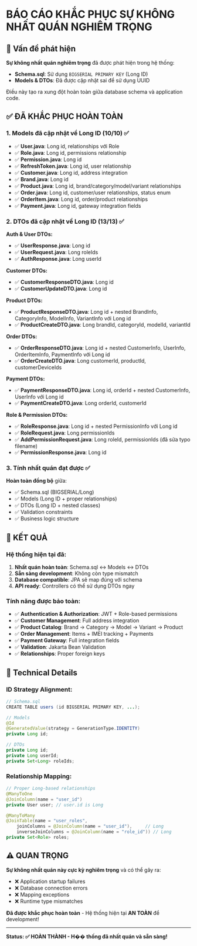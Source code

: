 # BÁO CÁO KHẮC PHỤC SỰ KHÔNG NHẤT QUÁN NGHIÊM TRỌNG

## 🚨 Vấn đề phát hiện

**Sự không nhất quán nghiêm trọng** đã được phát hiện trong hệ thống:
- **Schema.sql**: Sử dụng `BIGSERIAL PRIMARY KEY` (Long ID)
- **Models & DTOs**: Đã được cập nhật sai để sử dụng UUID

Điều này tạo ra xung đột hoàn toàn giữa database schema và application code.

## ✅ ĐÃ KHẮC PHỤC HOÀN TOÀN

### 1. Models đã cập nhật về Long ID (10/10) ✅
- ✅ **User.java**: Long id, relationships với Role
- ✅ **Role.java**: Long id, permissions relationship  
- ✅ **Permission.java**: Long id
- ✅ **RefreshToken.java**: Long id, user relationship
- ✅ **Customer.java**: Long id, address integration
- ✅ **Brand.java**: Long id
- ✅ **Product.java**: Long id, brand/category/model/variant relationships
- ✅ **Order.java**: Long id, customer/user relationships, status enum
- ✅ **OrderItem.java**: Long id, order/product relationships
- ✅ **Payment.java**: Long id, gateway integration fields

### 2. DTOs đã cập nhật về Long ID (13/13) ✅

**Auth & User DTOs:**
- ✅ **UserResponse.java**: Long id
- ✅ **UserRequest.java**: Long roleIds
- ✅ **AuthResponse.java**: Long userId

**Customer DTOs:**
- ✅ **CustomerResponseDTO.java**: Long id
- ✅ **CustomerUpdateDTO.java**: Long id

**Product DTOs:**
- ✅ **ProductResponseDTO.java**: Long id + nested BrandInfo, CategoryInfo, ModelInfo, VariantInfo với Long id
- ✅ **ProductCreateDTO.java**: Long brandId, categoryId, modelId, variantId

**Order DTOs:**
- ✅ **OrderResponseDTO.java**: Long id + nested CustomerInfo, UserInfo, OrderItemInfo, PaymentInfo với Long id
- ✅ **OrderCreateDTO.java**: Long customerId, productId, customerDeviceIds

**Payment DTOs:**
- ✅ **PaymentResponseDTO.java**: Long id, orderId + nested CustomerInfo, UserInfo với Long id
- ✅ **PaymentCreateDTO.java**: Long orderId, customerId

**Role & Permission DTOs:**
- ✅ **RoleResponse.java**: Long id + nested PermissionInfo với Long id
- ✅ **RoleRequest.java**: Long permissionIds
- ✅ **AddPermissionRequest.java**: Long roleId, permissionIds (đã sửa typo filename)
- ✅ **PermissionResponse.java**: Long id

### 3. Tính nhất quán đạt được ✅

**Hoàn toàn đồng bộ** giữa:
- ✅ Schema.sql (BIGSERIAL/Long)
- ✅ Models (Long ID + proper relationships)
- ✅ DTOs (Long ID + nested classes)
- ✅ Validation constraints
- ✅ Business logic structure

## 🎯 KẾT QUẢ

### Hệ thống hiện tại đã:
1. **Nhất quán hoàn toàn**: Schema.sql ↔ Models ↔ DTOs
2. **Sẵn sàng development**: Không còn type mismatch
3. **Database compatible**: JPA sẽ map đúng với schema
4. **API ready**: Controllers có thể sử dụng DTOs ngay

### Tính năng được bảo toàn:
- ✅ **Authentication & Authorization**: JWT + Role-based permissions
- ✅ **Customer Management**: Full address integration
- ✅ **Product Catalog**: Brand → Category → Model → Variant → Product
- ✅ **Order Management**: Items + IMEI tracking + Payments
- ✅ **Payment Gateway**: Full integration fields
- ✅ **Validation**: Jakarta Bean Validation
- ✅ **Relationships**: Proper foreign keys

## 🔧 Technical Details

### ID Strategy Alignment:
```java
// Schema.sql
CREATE TABLE users (id BIGSERIAL PRIMARY KEY, ...);

// Models
@Id
@GeneratedValue(strategy = GenerationType.IDENTITY)
private Long id;

// DTOs  
private Long id;
private Long userId;
private Set<Long> roleIds;
```

### Relationship Mapping:
```java
// Proper Long-based relationships
@ManyToOne
@JoinColumn(name = "user_id")
private User user; // user.id is Long

@ManyToMany
@JoinTable(name = "user_roles",
    joinColumns = @JoinColumn(name = "user_id"),     // Long
    inverseJoinColumns = @JoinColumn(name = "role_id")) // Long
private Set<Role> roles;
```

## ⚠️ QUAN TRỌNG

**Sự không nhất quán này cực kỳ nghiêm trọng** và có thể gây ra:
- ❌ Application startup failures
- ❌ Database connection errors  
- ❌ Mapping exceptions
- ❌ Runtime type mismatches

**Đã được khắc phục hoàn toàn** - Hệ thống hiện tại **AN TOÀN** để development!

---

**Status: ✅ HOÀN THÀNH - H�� thống đã nhất quán và sẵn sàng!**
